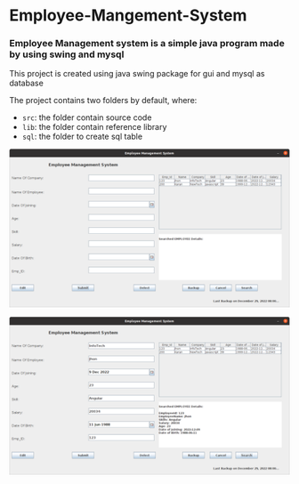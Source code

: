 # Employee-Mangement-System


### Employee Management system is a simple java program made by using swing and mysql

This project is created using java swing package for gui and mysql as database

The project contains two folders by default, where:

- `src`: the folder contain source code
- `lib`: the folder contain reference library
- `sql`: the folder to create sql table </br>


<img src="img/img1.png"> <br/>

<img src="img/img2.png"> <br/>

